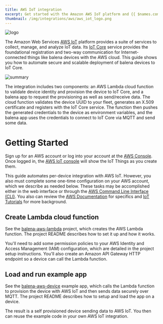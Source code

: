 ```yaml
---
title: AWS IoT integration
excerpt: Get started with the Amazon AWS IoT platform and {{ $names.company.lower }}
thumbnail: /img/integrations/aws/aws_iot_logo.png
---
```

![logo](/img/integrations/aws/aws_iot_logo.png)

The Amazon Web Services [AWS IoT](https://aws.amazon.com/iot) platform provides a suite of services to collect, manage, and analyze IoT data. Its [IoT Core](https://aws.amazon.com/iot-core) service provides the foundational registration and two-way communication for Internet-connected things like balena devices with the AWS cloud. This guide shows you how to automate secure and scalable deployment of balena devices to IoT Core.

![summary](/img/integrations/aws/iot-overview.png)

The integration includes two components: an AWS Lambda cloud function to validate device identity and provision the device to IoT Core, and a balena app to request the provisioning as well as send/receive data. The cloud function validates the device UUID to your fleet, generates an X.509 certificate and registers with the IoT Core service. The function then pushes the generated credentials to the device as environment variables, and the balena app uses the credentials to connect to IoT Core via MQTT and send some data.

# Getting Started

Sign up for an AWS account or log into your account at the [AWS Console](https://aws.amazon.com/). Once logged in, the [AWS IoT console](https://console.aws.amazon.com/iot/home) will show the IoT Things as you create them.

This guide automates per-device integration with AWS IoT. However, you also must complete some one-time configuration on your AWS account, which we describe as needed below. These tasks may be accomplished either in the web interface or through the [AWS Command Line Interface (CLI)](https://aws.amazon.com/cli/). You also can review the [AWS Documentation](https://aws.amazon.com/documentation/) for specifics and [IoT Tutorials](https://docs.aws.amazon.com/iot/latest/developerguide/iot-tutorials.html) for more background.

## Create Lambda cloud function

See the [balena-aws-lambda](https://github.com/balena-io-examples/balena-aws-lambda) project, which creates the AWS Lambda function. The project README describes how to set it up and how it works.

You'll need to add some permission policies to your AWS Identity and Access Management (IAM) configuration, which are detailed in the project setup instructions. You'll also create an Amazon API Gateway HTTP endpoint so a device can call the Lambda function.

## Load and run example app

See the [balena-aws-device](https://github.com/balena-io-examples/balena-aws-lambda) example app, which calls the Lambda function to provision the device with AWS IoT and then sends data securely over MQTT. The project README describes how to setup and load the app on a device.

The result is a self provisioned device sending data to AWS IoT. You then can reuse the example code in your own AWS IoT integration.
